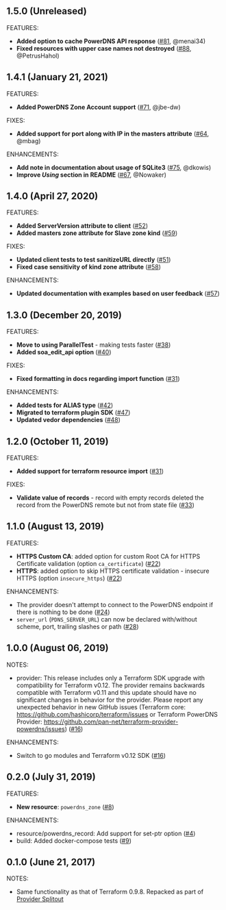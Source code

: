 ## 1.5.0 (Unreleased)

FEATURES:
  * **Added option to cache PowerDNS API response** ([#81](https://github.com/pan-net/terraform-provider-powerdns/pull/81), @menai34)
  * **Fixed resources with upper case names not destroyed** ([#88](https://github.com/pan-net/terraform-provider-powerdns/pull/88), @PetrusHahol)

## 1.4.1 (January 21, 2021)

FEATURES:
  * **Added PowerDNS Zone Account support**  ([#71](https://github.com/pan-net/terraform-provider-powerdns/issues/71), @jbe-dw)

FIXES:
  * **Added support for port along with IP in the masters attribute** ([#64](https://github.com/pan-net/terraform-provider-powerdns/issues/64), @mbag)

ENHANCEMENTS:

  * **Add note in documentation about usage of SQLite3** ([#75](https://github.com/pan-net/terraform-provider-powerdns/issues/75), @dkowis)
  * **Improve _Using_ section in README** ([#67](https://github.com/pan-net/terraform-provider-powerdns/pull/67), @Nowaker)

## 1.4.0 (April 27, 2020)

FEATURES:
  * **Added ServerVersion attribute to client** ([#52](https://github.com/pan-net/terraform-provider-powerdns/issues/52))
  * **Added masters zone attribute for Slave zone kind** ([#59](https://github.com/pan-net/terraform-provider-powerdns/issues/59))

FIXES:
  * **Updated client tests to test sanitizeURL directly** ([#51](https://github.com/pan-net/terraform-provider-powerdns/issues/51))
  * **Fixed case sensitivity of kind zone attribute** ([#58](https://github.com/pan-net/terraform-provider-powerdns/issues/58))

ENHANCEMENTS:
  * **Updated documentation with examples based on user feedback** ([#57](https://github.com/pan-net/terraform-provider-powerdns/issues/57))

## 1.3.0 (December 20, 2019)

FEATURES:
  * **Move to using ParallelTest** - making tests faster ([#38](https://github.com/pan-net/terraform-provider-powerdns/issues/38))
  * **Added soa_edit_api option** ([#40](https://github.com/pan-net/terraform-provider-powerdns/issues/40))

FIXES:
  * **Fixed formatting in docs regarding import function** ([#31](https://github.com/pan-net/terraform-provider-powerdns/issues/31))

ENHANCEMENTS:
  * **Added tests for ALIAS type** ([#42](https://github.com/pan-net/terraform-provider-powerdns/issues/42))
  * **Migrated to terraform plugin SDK** ([#47](https://github.com/pan-net/terraform-provider-powerdns/issues/47))
  * **Updated vedor dependencies** ([#48](https://github.com/pan-net/terraform-provider-powerdns/issues/48))

## 1.2.0 (October 11, 2019)

FEATURES:
  * **Added support for terraform resource import** ([#31](https://github.com/pan-net/terraform-provider-powerdns/issues/31))

FIXES:
  * **Validate value of records** - record with empty records deleted the record from the PowerDNS remote but not from state file ([#33](https://github.com/pan-net/terraform-provider-powerdns/issues/33))

## 1.1.0 (August 13, 2019)

FEATURES:
  * **HTTPS Custom CA**: added option for custom Root CA for HTTPS Certificate validation (option `ca_certificate`) ([#22](https://github.com/pan-net/terraform-provider-powerdns/issues/22))
  * **HTTPS**: added option to skip HTTPS certificate validation - insecure HTTPS (option `insecure_https`) ([#22](https://github.com/pan-net/terraform-provider-powerdns/issues/22))

ENHANCEMENTS:
  * The provider doesn't attempt to connect to the PowerDNS endpoint if there is nothing to be done ([#24](https://github.com/pan-net/terraform-provider-powerdns/issues/24))
  * `server_url` (`PDNS_SERVER_URL`) can now be declared with/without scheme, port, trailing slashes or path ([#28](https://github.com/pan-net/terraform-provider-powerdns/issues/28))

## 1.0.0 (August 06, 2019)

NOTES:
 * provider: This release includes only a Terraform SDK upgrade with compatibility for Terraform v0.12. The provider remains backwards compatible with Terraform v0.11 and this update should have no significant changes in behavior for the provider. Please report any unexpected behavior in new GitHub issues (Terraform core: https://github.com/hashicorp/terraform/issues or Terraform PowerDNS Provider: https://github.com/pan-net/terraform-provider-powerdns/issues) ([#16](https://github.com/pan-net/terraform-provider-powerdns/issues/16))

ENHANCEMENTS:
  * Switch to go modules and Terraform v0.12 SDK ([#16](https://github.com/pan-net/terraform-provider-powerdns/issues/16))

## 0.2.0 (July 31, 2019)

FEATURES:
  * **New resource**: `powerdns_zone` ([#8](https://github.com/pan-net/terraform-provider-powerdns/issues/8))

ENHANCEMENTS:
  * resource/powerdns_record: Add support for set-ptr option ([#4](https://github.com/pan-net/terraform-provider-powerdns/issues/4))
  * build: Added docker-compose tests ([#9](https://github.com/pan-net/terraform-provider-powerdns/issues/9))

## 0.1.0 (June 21, 2017)

NOTES:

* Same functionality as that of Terraform 0.9.8. Repacked as part of [Provider Splitout](https://www.hashicorp.com/blog/upcoming-provider-changes-in-terraform-0-10/)
